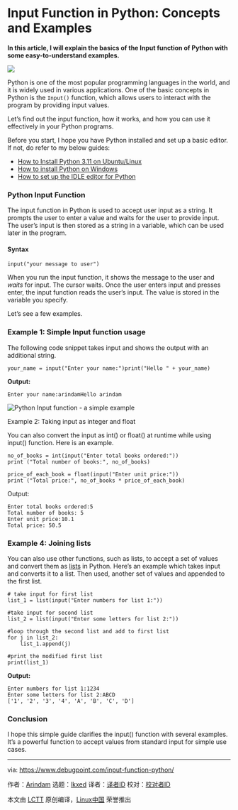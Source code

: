 [#]: subject: "Input Function in Python: Concepts and Examples"
[#]: via: "https://www.debugpoint.com/input-function-python/"
[#]: author: "Arindam https://www.debugpoint.com/author/admin1/"
[#]: collector: "lkxed"
[#]: translator: " "
[#]: reviewer: " "
[#]: publisher: " "
[#]: url: " "

Input Function in Python: Concepts and Examples
======

**In this article, I will explain the basics of the Input function of Python with some easy-to-understand examples.**

![][1]

Python is one of the most popular programming languages in the world, and it is widely used in various applications. One of the basic concepts in Python is the `Input()` function, which allows users to interact with the program by providing input values.

Let’s find out the input function, how it works, and how you can use it effectively in your Python programs.

Before you start, I hope you have Python installed and set up a basic editor. If not, do refer to my below guides:

- [How to Install Python 3.11 on Ubuntu/Linux][2]
- [How to install Python on Windows][3]
- [How to set up the IDLE editor for Python][4]

### Python Input Function

The input function in Python is used to accept user input as a string. It prompts the user to enter a value and waits for the user to provide input. The user’s input is then stored as a string in a variable, which can be used later in the program.

#### Syntax

```
input("your message to user")
```

When you run the input function, it shows the message to the user and _waits_ for input. The cursor waits. Once the user enters input and presses enter, the input function reads the user’s input. The value is stored in the variable you specify.

Let’s see a few examples.

### Example 1: Simple Input function usage

The following code snippet takes input and shows the output with an additional string.

```
your_name = input("Enter your name:")print("Hello " + your_name)
```

**Output:**

```
Enter your name:arindamHello arindam
```

![Python Input function - a simple example][5]

Example 2: Taking input as integer and float

You can also convert the input as int() or float() at runtime while using input() function. Here is an example.

```
no_of_books = int(input("Enter total books ordered:"))
print ("Total number of books:", no_of_books)

price_of_each_book = float(input("Enter unit price:"))
print ("Total price:", no_of_books * price_of_each_book)
```

Output:

```
Enter total books ordered:5
Total number of books: 5
Enter unit price:10.1
Total price: 50.5
```

### Example 4: Joining lists

You can also use other functions, such as lists, to accept a set of values and convert them as [lists][6] in Python. Here’s an example which takes input and converts it to a list. Then used, another set of values and appended to the first list.

```
# take input for first list
list_1 = list(input("Enter numbers for list 1:"))

#take input for second list
list_2 = list(input("Enter some letters for list 2:"))

#loop through the second list and add to first list
for j in list_2:
    list_1.append(j)

#print the modified first list
print(list_1)
```

**Output:**

```
Enter numbers for list 1:1234
Enter some letters for list 2:ABCD
['1', '2', '3', '4', 'A', 'B', 'C', 'D']
```

### Conclusion

I hope this simple guide clarifies the input() function with several examples. It’s a powerful function to accept values from standard input for simple use cases.

--------------------------------------------------------------------------------

via: https://www.debugpoint.com/input-function-python/

作者：[Arindam][a]
选题：[lkxed][b]
译者：[译者ID](https://github.com/译者ID)
校对：[校对者ID](https://github.com/校对者ID)

本文由 [LCTT](https://github.com/LCTT/TranslateProject) 原创编译，[Linux中国](https://linux.cn/) 荣誉推出

[a]: https://www.debugpoint.com/author/admin1/
[b]: https://github.com/lkxed/
[1]: https://www.debugpoint.com/wp-content/uploads/2023/03/pyinput.jpg
[2]: https://www.debugpoint.com/install-python-3-11-ubuntu/
[3]: https://www.debugpoint.com/install-python-windows/
[4]: https://www.debugpoint.com/install-idle-ubuntu-linux/
[5]: https://www.debugpoint.com/wp-content/uploads/2023/03/Python-Input-function-a-simple-example.jpg
[6]: https://docs.python.org/3/library/stdtypes.html?highlight=list#lists